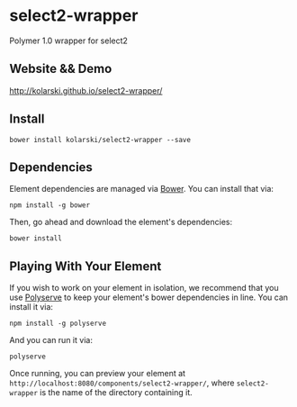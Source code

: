 # select2-wrapper


Polymer 1.0 wrapper for select2

## Website && Demo

http://kolarski.github.io/select2-wrapper/

## Install

    bower install kolarski/select2-wrapper --save 

## Dependencies

Element dependencies are managed via [Bower](http://bower.io/). You can
install that via:

    npm install -g bower

Then, go ahead and download the element's dependencies:

    bower install

## Playing With Your Element

If you wish to work on your element in isolation, we recommend that you use
[Polyserve](https://github.com/PolymerLabs/polyserve) to keep your element's
bower dependencies in line. You can install it via:

    npm install -g polyserve

And you can run it via:

    polyserve

Once running, you can preview your element at
`http://localhost:8080/components/select2-wrapper/`, where `select2-wrapper` is the name of the directory containing it.
